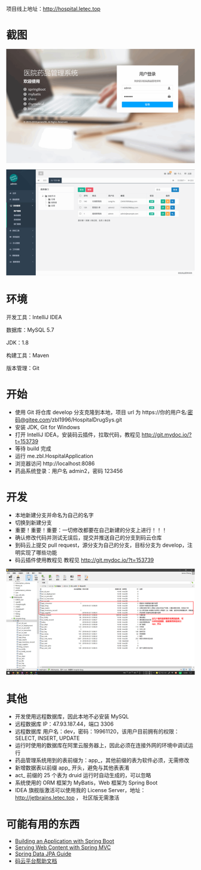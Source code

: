 项目线上地址：http://hospital.letec.top

# 截图

![用户登录](screenshot/login.png)

![后台主页](screenshot/user_man.png)

# 环境


开发工具：IntelliJ IDEA

数据库：MySQL 5.7

JDK：1.8

构建工具：Maven

版本管理：Git

# 开始

- 使用 Git 将仓库 develop 分支克隆到本地，项目 url 为 https://你的用户名:密码@gitee.com/zbl1996/HospitalDrugSys.git
- 安装 JDK, Git for Windows
- 打开 IntelliJ IDEA，安装码云插件，拉取代码，教程见 http://git.mydoc.io/?t=153739
- 等待 build 完成
- 运行 me.zbl.HospitalApplication
- 浏览器访问 http://localhost:8086
- 药品系统登录：用户名 admin2，密码 123456

# 开发

- 本地新建分支并命名为自己的名字
- 切换到新建分支
- 重要！重要！重要：一切修改都要在自己新建的分支上进行！！！
- 确认修改代码并测试无误后，提交并推送自己的分支到码云仓库
- 到码云上提交 pull request，源分支为自己的分支，目标分支为 develop，注明实现了哪些功能
- 码云插件使用教程见 教程见 http://git.mydoc.io/?t=153739

![数据库](screenshot/db.png)


# 其他

- 开发使用远程数据库，因此本地不必安装 MySQL
- 远程数据库 IP：47.93.187.44，端口 3306
- 远程数据库 用户名：dev，密码：19961120，该用户目前拥有的权限：SELECT, INSERT, UPDATE
- 运行时使用的数据库在阿里云服务器上，因此必须在连接外网的环境中调试运行
- 药品管理系统用到的表前缀为：app_，其他前缀的表为软件必须，无需修改
- 新增数据表以前缀 app_ 开头，避免与其他表表淆
- act_ 前缀的 25 个表为 druid 运行时自动生成的，可以忽略
- 系统使用的 ORM 框架为 MyBatis，Web 框架为 Spring Boot
- IDEA 旗舰版激活可以使用我的 License Server，地址：http://jetbrains.letec.top ， 社区版无需激活



# 可能有用的东西

- [Building an Application with Spring Boot](https://spring.io/guides/gs/spring-boot/)
- [Serving Web Content with Spring MVC](https://spring.io/guides/gs/serving-web-content/)
- [Spring Data JPA Guide](https://spring.io/guides/gs/accessing-data-jpa/)
- [码云平台帮助文档](http://git.mydoc.io/)

